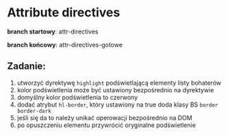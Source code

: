 # Attribute directives

**branch startowy**: attr-directives

**branch końcowy**: attr-directives-gotowe

## Zadanie:
1. utworzyć dyrektywę `highlight` podświetlającą elementy listy bohaterów
1. kolor podświetlenia może być ustawiony bezpośrednio na dyrektywie
1. domyślny kolor podświetlenia to czerwony
1. dodać atrybut `hl-border`, który ustawiony na true doda klasy BS `border border-dark`
1. jeśli się da to należy unikać operowacji bezpośrednio na DOM
1. po opuszczeniu elementu przywrócić oryginalne podświetlenie
